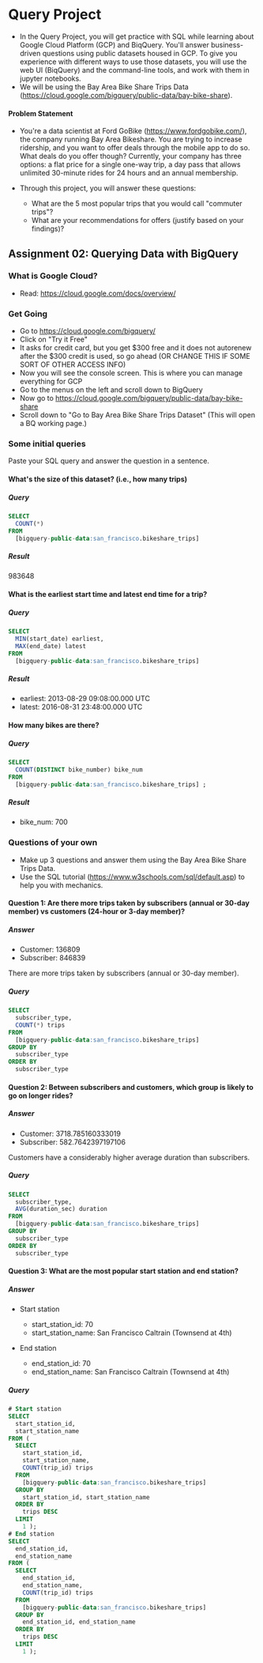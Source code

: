 # Query Project
- In the Query Project, you will get practice with SQL while learning about Google Cloud Platform (GCP) and BiqQuery. You'll answer business-driven questions using public datasets housed in GCP. To give you experience with different ways to use those datasets, you will use the web UI (BiqQuery) and the command-line tools, and work with them in jupyter notebooks.
- We will be using the Bay Area Bike Share Trips Data (https://cloud.google.com/bigquery/public-data/bay-bike-share). 

#### Problem Statement
- You're a data scientist at Ford GoBike (https://www.fordgobike.com/), the company running Bay Area Bikeshare. You are trying to increase ridership, and you want to offer deals through the mobile app to do so. What deals do you offer though? Currently, your company has three options: a flat price for a single one-way trip, a day pass that allows unlimited 30-minute rides for 24 hours and an annual membership. 

- Through this project, you will answer these questions: 
  * What are the 5 most popular trips that you would call "commuter trips"?
  * What are your recommendations for offers (justify based on your findings)?


## Assignment 02: Querying Data with BigQuery

### What is Google Cloud?
- Read: https://cloud.google.com/docs/overview/

### Get Going

- Go to https://cloud.google.com/bigquery/
- Click on "Try it Free"
- It asks for credit card, but you get $300 free and it does not autorenew after the $300 credit is used, so go ahead (OR CHANGE THIS IF SOME SORT OF OTHER ACCESS INFO)
- Now you will see the console screen. This is where you can manage everything for GCP
- Go to the menus on the left and scroll down to BigQuery
- Now go to https://cloud.google.com/bigquery/public-data/bay-bike-share 
- Scroll down to "Go to Bay Area Bike Share Trips Dataset" (This will open a BQ working page.)


### Some initial queries
Paste your SQL query and answer the question in a sentence.

####  What's the size of this dataset? (i.e., how many trips)

#####  Query
```sql
SELECT
  COUNT(*)
FROM
  [bigquery-public-data:san_francisco.bikeshare_trips] 
```
##### Result
983648

#### What is the earliest start time and latest end time for a trip?

#####  Query
```sql
SELECT
  MIN(start_date) earliest,
  MAX(end_date) latest
FROM
  [bigquery-public-data:san_francisco.bikeshare_trips]
```
##### Result
* earliest: 2013-08-29 09:08:00.000 UTC
* latest: 2016-08-31 23:48:00.000 UTC

#### How many bikes are there?

#####  Query
```sql
SELECT
  COUNT(DISTINCT bike_number) bike_num
FROM
  [bigquery-public-data:san_francisco.bikeshare_trips] ;
```
##### Result
* bike_num: 700

### Questions of your own
- Make up 3 questions and answer them using the Bay Area Bike Share Trips Data.
- Use the SQL tutorial (https://www.w3schools.com/sql/default.asp) to help you with mechanics.

#### Question 1: Are there more trips taken by subscribers (annual or 30-day member) vs customers (24-hour or 3-day member)?

##### Answer
* Customer: 136809	 
* Subscriber: 846839

There are more trips taken by subscribers (annual or 30-day member).

#####  Query
```sql
SELECT
  subscriber_type,
  COUNT(*) trips
FROM
  [bigquery-public-data:san_francisco.bikeshare_trips]
GROUP BY
  subscriber_type
ORDER BY
  subscriber_type
```

#### Question 2: Between subscribers and customers, which group is likely to go on longer rides?

##### Answer
* Customer: 3718.785160333019
* Subscriber: 582.7642397197106

Customers have a considerably higher average duration than subscribers.

#####  Query

```sql
SELECT
  subscriber_type,
  AVG(duration_sec) duration
FROM
  [bigquery-public-data:san_francisco.bikeshare_trips]
GROUP BY
  subscriber_type
ORDER BY
  subscriber_type
```

#### Question 3: What are the most popular start station and end station?

##### Answer
* Start station
  * start_station_id: 70
  * start_station_name: San Francisco Caltrain (Townsend at 4th)	

* End station
  * end_station_id: 70
  * end_station_name: San Francisco Caltrain (Townsend at 4th)	

#####  Query
```sql
# Start station
SELECT
  start_station_id,
  start_station_name
FROM (
  SELECT
    start_station_id,
    start_station_name,
    COUNT(trip_id) trips
  FROM
    [bigquery-public-data:san_francisco.bikeshare_trips]
  GROUP BY
    start_station_id, start_station_name
  ORDER BY
    trips DESC
  LIMIT
    1 );
# End station
SELECT
  end_station_id,
  end_station_name
FROM (
  SELECT
    end_station_id,
    end_station_name,
    COUNT(trip_id) trips
  FROM
    [bigquery-public-data:san_francisco.bikeshare_trips]
  GROUP BY
    end_station_id, end_station_name
  ORDER BY
    trips DESC
  LIMIT
    1 );
```

